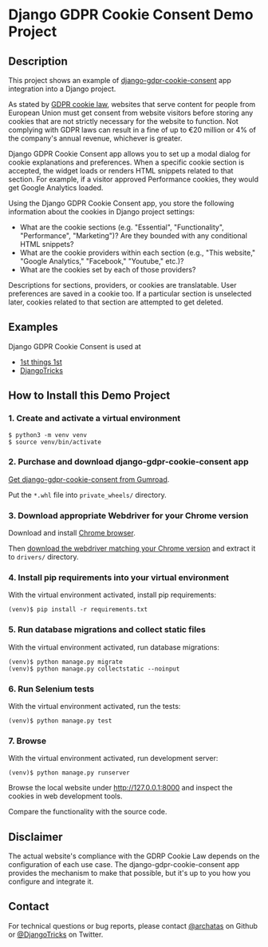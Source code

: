 # Django GDPR Cookie Consent Demo Project

## Description

This project shows an example of [django-gdpr-cookie-consent](https://websightful.gumroad.com/l/django-gdpr-cookie-consent) app integration into a Django project.

As stated by [GDPR cookie law](https://gdpr.eu/cookies/), websites that serve content for people from European Union must get consent from website visitors before storing any cookies that are not strictly necessary for the website to function. Not complying with GDPR laws can result in a fine of up to €20 million or 4% of the company's annual revenue, whichever is greater.

Django GDPR Cookie Consent app allows you to set up a modal dialog for cookie explanations and preferences. When a specific cookie section is accepted, the widget loads or renders HTML snippets related to that section. For example, if a visitor approved Performance cookies, they would get Google Analytics loaded.

Using the Django GDPR Cookie Consent app, you store the following information about the cookies in Django project settings:

- What are the cookie sections (e.g. "Essential", "Functionality", "Performance", "Marketing")? Are they bounded with any conditional HTML snippets?
- What are the cookie providers within each section (e.g., "This website," "Google Analytics," "Facebook," "Youtube," etc.)?
- What are the cookies set by each of those providers?

Descriptions for sections, providers, or cookies are translatable. User preferences are saved in a cookie too. If a particular section is unselected later, cookies related to that section are attempted to get deleted.

## Examples

Django GDPR Cookie Consent is used at

- [1st things 1st](https://www.1st-things-1st.com)
- [DjangoTricks](https://www.djangotricks.com)

## How to Install this Demo Project

### 1. Create and activate a virtual environment

```shell
$ python3 -m venv venv
$ source venv/bin/activate
```

### 2. Purchase and download django-gdpr-cookie-consent app

[Get django-gdpr-cookie-consent from Gumroad](https://websightful.gumroad.com/l/django-gdpr-cookie-consent).

Put the `*.whl` file into `private_wheels/` directory.

### 3. Download appropriate Webdriver for your Chrome version

Download and install [Chrome browser](https://www.google.com/chrome/).

Then [download the webdriver matching your Chrome version](https://chromedriver.chromium.org/downloads) and extract it to `drivers/` directory.

### 4. Install pip requirements into your virtual environment

With the virtual environment activated, install pip requirements:

```shell
(venv)$ pip install -r requirements.txt
```

### 5. Run database migrations and collect static files

With the virtual environment activated, run database migrations:

```shell
(venv)$ python manage.py migrate
(venv)$ python manage.py collectstatic --noinput
```

### 6. Run Selenium tests

With the virtual environment activated, run the tests:

```shell
(venv)$ python manage.py test
```

### 7. Browse

With the virtual environment activated, run development server:

```shell
(venv)$ python manage.py runserver
```

Browse the local website under <http://127.0.0.1:8000> and inspect the cookies in web development tools.

Compare the functionality with the source code.

## Disclaimer

The actual website's compliance with the GDRP Cookie Law depends on the configuration of each use case. The django-gdpr-cookie-consent app provides the mechanism to make that possible, but it's up to you how you configure and integrate it.

## Contact

For technical questions or bug reports, please contact [@archatas](https://github.com/archatas) on Github or [@DjangoTricks](https://twitter.com/DjangoTricks) on Twitter.
